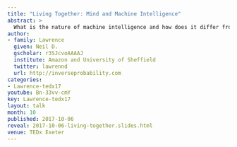 ```yaml
---
title: "Living Together: Mind and Machine Intelligence" 
abstract: >
  What is the nature of machine intelligence and how does it differ from humans? In this talk we explore embodiment factors, the extent to which our intelligence is locked in and how this makes us fundamentally different form the machine intelligences we are creating around us..
author:
- family: Lawrence
  given: Neil D.
  gscholar: r3SJcvoAAAAJ
  institute: Amazon and University of Sheffield
  twitter: lawrennd
  url: http://inverseprobability.com
categories:
- Lawrence-tedx17
youtube: Bn-33vv-cmY
key: Lawrence-tedx17
layout: talk
month: 10
published: 2017-10-06
reveal: 2017-10-06-living-together.slides.html
venue: TEDx Exeter
---
```

